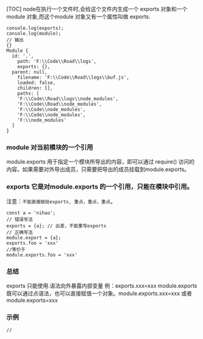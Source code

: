 [TOC]
node在执行一个文件时,会给这个文件内生成一个 exports 对象和一个 module 对象,而这个module 对象又有一个属性叫做 exports.
```node
console.log(exports);
console.log(module);
// 输出
{}
Module {
  id: '.',
    path: 'F:\\Code\\Road\\logs',
    exports: {},
  parent: null,
    filename: 'F:\\Code\\Road\\logs\\buf.js',
    loaded: false,
    children: [],
    paths: [
    'F:\\Code\\Road\\logs\\node_modules',
    'F:\\Code\\Road\\node_modules',
    'F:\\Code\\node_modules',
    'F:\\Code\\node_modules',
    'F:\\node_modules'
  ]
}
```
### module 对当前模块的一个引用
module.exports 用于指定一个模块所导出的内容，即可以通过 require() 访问的内容。如果需要对外导出成员，只需要把导出的成员挂载到module.exports。

### exports 它是对module.exports 的一个引用，只能在模块中引用。
注意：`不能直接赋给exports, 重点，重点，重点`。
```node
const a = 'nihao';
// 错误写法
exports = {a}; // 出差，不能重写exports
// 正确写法
module.export = {a};
exports.foo = 'xxx'
//等价于
module.exports.foo = 'xxx'
```
### 总结
exports 只能使用.语法向外暴露内部变量 例：exports.xxx=xxx
module.exports既可以通过点语法，也可以直接赋值一个对象。module.exports.xxx=xxx 或者 module.exports=xxx
### 示例
```
//
```

